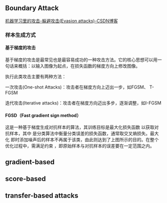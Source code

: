 

## Boundary Attack
[机器学习里的攻击-躲避攻击(Evasion attacks)-CSDN博客](https://blog.csdn.net/weixin_42468475/article/details/111684668)
### 样本生成方式
#### 基于梯度的攻击
基于梯度的攻击是最常见也是最容易成功的一种攻击方法。它的核心思想可以用一句话来概括：以输入图像为起点，在损失函数的梯度方向上修改图像。

执行此类攻击主要有两种方法：

一次攻击(One-shot Attacks)：攻击者在梯度方向上迈出一步，如FGSM、 T-FGSM

迭代攻击(Iterative attacks)：攻击者在梯度方向迈出多步，逐渐调整，如I-FGSM

#### FGSD（Fast gradient sign method）
这是一种基于梯度生成对抗样本的算法，其训练目标是最大化损失函数 ​ 以获取对抗样本​，其中 ​ 是分类算法中衡量分类误差的损失函数，通常取交叉熵损失。最大化 ​ 即时添加噪声后的样本不再属于该类，由此则达到了上图所示的目的。在整个优化过程中，需满足 ​ 约束 ​，即原始样本与对抗样本的误差要在一定范围之内。


## gradient-based 
## score-based
## transfer-based attacks


